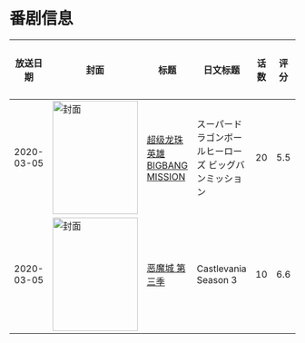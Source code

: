 # 番剧信息

|放送日期|封面|标题|日文标题|话数|评分|评分人数|
|---|---|---|---|---|---|---|
|2020-03-05|<img src="https://lain.bgm.tv/pic/cover/c/d2/93/303963_79aba.jpg" alt="封面" style="width:150px;height:200px;object-fit:cover;">|[超级龙珠英雄BIGBANG MISSION](https://bangumi.tv/subject/303963)|スーパードラゴンボールヒーローズ ビッグバンミッション|20|5.5|67人评分|
|2020-03-05|<img src="https://lain.bgm.tv/pic/cover/c/27/3b/265712_hv6i4.jpg" alt="封面" style="width:150px;height:200px;object-fit:cover;">|[恶魔城 第三季](https://bangumi.tv/subject/265712)|Castlevania Season 3|10|6.6|245人评分|
